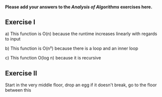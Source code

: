 #### Please add your answers to the ***Analysis of  Algorithms*** exercises here.

## Exercise I

a) This function is O(n) because the runtime increases linearly with regards to input


b) This function is O(n²) because there is a loop and an inner loop


c) This function O(log n) because it is recursive

## Exercise II

Start in the very middle floor, drop an egg
    if it doesn't break, go to the floor between this 
